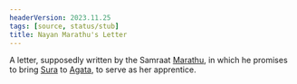 ```yaml
---
headerVersion: 2023.11.25
tags: [source, status/stub]
title: Nayan Marathu's Letter
---
```




A letter, supposedly written by the Samraat [Marathu](<../../../people/historical-figures/dunmari-rulers/marathu.md>), in which he promises to bring [Sura](<../../../people/dunmari/sura.md>) to [Agata](<../../../people/fey/agata.md>), to serve as her apprentice. 